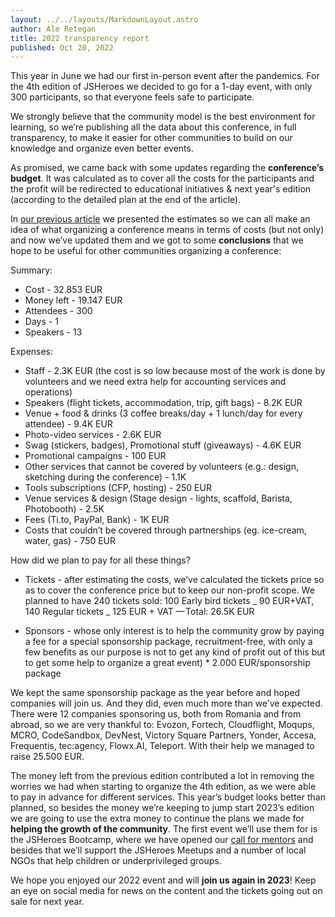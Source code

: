 ```yaml
---
layout: ../../layouts/MarkdownLayout.astro
author: Ale Retegan
title: 2022 transparency report
published: Oct 20, 2022
---
```


This year in June we had our first in-person event after the pandemics. For the 4th edition of JSHeroes we decided to go for a 1-day event, with only 300 participants, so that everyone feels safe to participate.

We strongly believe that the community model is the best environment for learning, so we’re publishing all the data about this conference, in full transparency, to make it easier for other communities to build on our knowledge and organize even better events.

As promised, we came back with some updates regarding the **conference’s budget**. It was calculated as to cover all the costs for the participants and the profit will be redirected to educational initiatives & next year's edition (according to the detailed plan at the end of the article).

In [our previous article](/posts/2022-transparency-plan) we presented the estimates so we can all make an idea of what organizing a conference means in terms of costs (but not only) and now we’ve updated them and we got to some **conclusions** that we hope to be useful for other communities organizing a conference:

Summary:

- Cost - 32.853 EUR
- Money left - 19.147 EUR
- Attendees - 300
- Days - 1
- Speakers - 13

Expenses:

- Staff - 2.3K EUR (the cost is so low because most of the work is done by volunteers and we need extra help for accounting services and operations)
- Speakers (flight tickets, accommodation, trip, gift bags) - 8.2K EUR
- Venue + food & drinks (3 coffee breaks/day + 1 lunch/day for every attendee) - 9.4K EUR
- Photo-video services - 2.6K EUR
- Swag (stickers, badges), Promotional stuff (giveaways) - 4.6K EUR
- Promotional campaigns - 100 EUR
- Other services that cannot be covered by volunteers (e.g.: design, sketching during the conference) - 1.1K
- Tools subscriptions (CFP, hosting) - 250 EUR
- Venue services & design (Stage design - lights, scaffold, Barista, Photobooth) - 2.5K
- Fees (Ti.to, PayPal, Bank) - 1K EUR
- Costs that couldn’t be covered through partnerships (eg. ice-cream, water, gas) - 750 EUR

How did we plan to pay for all these things?

- Tickets - after estimating the costs, we’ve calculated the tickets price so as to cover the conference price but to keep our non-profit scope. We planned to have 240 tickets sold: 100 Early bird tickets _ 90 EUR+VAT, 140 Regular tickets _ 125 EUR + VAT — Total: 26.5K EUR

- Sponsors - whose only interest is to help the community grow by paying a fee for a special sponsorship package, recruitment-free, with only a few benefits as our purpose is not to get any kind of profit out of this but to get some help to organize a great event) \* 2.000 EUR/sponsorship package

We kept the same sponsorship package as the year before and hoped companies will join us. And they did, even much more than we’ve expected. There were 12 companies sponsoring us, both from Romania and from abroad, so we are very thankful to: Evozon, Fortech, Cloudflight, Moqups, MCRO, CodeSandbox, DevNest, Victory Square Partners, Yonder, Accesa, Frequentis, tec:agency, Flowx.AI, Teleport. With their help we managed to raise 25.500 EUR.

The money left from the previous edition contributed a lot in removing the worries we had when starting to organize the 4th edition, as we were able to pay in advance for different services. This year’s budget looks better than planned, so besides the money we’re keeping to jump start 2023’s edition we are going to use the extra money to continue the plans we made for **helping the growth of the community**. The first event we’ll use them for is the JSHeroes Bootcamp, where we have opened our [call for mentors](https://forms.gle/ajQZepgHRx898P977) and besides that we’ll support the JSHeroes Meetups and a number of local NGOs that help children or underprivileged groups.

We hope you enjoyed our 2022 event and will **join us again in 2023**!
Keep an eye on social media for news on the content and the tickets going out on sale for next year.
